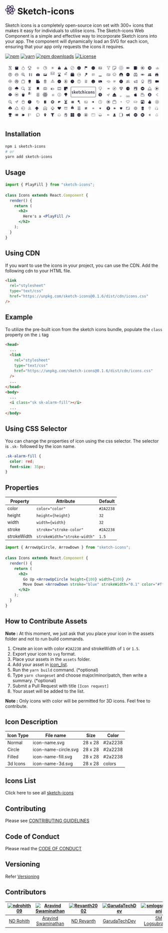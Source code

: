 # <img src="./assets/sketch-icons.svg" width="32" alt="React Icons"> Sketch-icons

Sketch icons is a completely open-source icon set with 300+ icons that makes it easy for individuals to utilise icons. The Sketch-icons Web Component is a simple and effective way to incorporate Sketch icons into your app. The component will dynamically load an SVG for each icon, ensuring that your app only requests the icons it requires.

[![npm](https://img.shields.io/static/v1?label=npm&message=6.14.16&color=red)](https://www.npmjs.com/package/sketch-icons)
[![yarn](https://img.shields.io/static/v1?label=yarn&message=1.22.17&color=blue)](https://www.npmjs.com/package/sketch-icons)
[![npm downloads](https://img.shields.io/npm/dm/sketch-icons.svg?style=flat-square&color=purple)](https://www.npmjs.com/package/sketch-icons)
<a href="https://github.com/tabler/tabler-icons/blob/master/LICENSE"><img src="https://img.shields.io/npm/l/@tabler/icons.svg" alt="License"></a>

![sketch-icons](./sketch-icons.svg)

## Installation

```bash
npm i sketch-icons
# or
yarn add sketch-icons
```

## Usage

```jsx
import { PlayFill } from "sketch-icons";

class Icons extends React.Component {
  render() {
    return (
      <h2>
        Here's a <PlayFill />
      </h2>
    );
  }
}
```

## Using CDN

If you want to use the icons in your project, you can use the CDN. Add the following cdn to your HTML file.

```html
<link
  rel="stylesheet"
  type="text/css"
  href="https://unpkg.com/sketch-icons@0.1.6/dist/cdn/icons.css"
/>
```

## Example

To utilize the pre-built icon from the sketch icons bundle, populate the `class` property on the `i` tag

```html
<head>
  ...
  <link
    rel="stylesheet"
    type="text/css"
    href="https://unpkg.com/sketch-icons@0.1.6/dist/cdn/icons.css"
  />
  ...
</head>
<body>
  ...
  <i class="sk sk-alarm-fill"></i>
  ...
</body>
```

## Using CSS Selector

You can change the properties of icon using the css selector. The selector is `.sk-` followed by the icon name.

```css
.sk-alarm-fill {
  color: red;
  font-size: 35px;
}
```

## Properties

| Property    | Attribute                    | Default   |
| ----------- | ---------------------------- | --------- |
| color       | `color="color"`              | `#2A2238` |
| height      | `height={height}`            | `32`      |
| width       | `width={width}`              | `32`      |
| stroke      | `stroke="stroke-color"`      | `#2A2238` |
| strokeWidth | `strokeWidth="stroke-width"` | `1.5`     |

```jsx
import { ArrowUpCircle, ArrowDown } from "sketch-icons";

class Icons extends React.Component {
  render() {
    return (
      <h2>
        Go Up <ArrowUpCircle height={100} width={100} />
        Move Down <ArrowDown stroke="blue" strokeWidth="0.1" color="#ffffff" />
      </h2>
    );
  }
}
```

## How to Contribute Assets

**Note :** At this moment, we just ask that you place your icon in the assets folder and not to run build commands.

1. Create an icon with color `#2A2238` and strokeWidth of `1` or `1.5`.
1. Export your icon to `svg` format.
1. Place your assets in the `assets` folder.
1. Add your asset in [icon_list](icon_list.md).
1. Run the `yarn build` command. (\*optional)
1. Type `yarn changeset` and choose major/minor/patch, then write a summary. (\*optional)
1. Submit a Pull Request with title `[Icon request]`
1. Your asset will be added to the list.

**Note :** Only icons with color will be permitted for 3D icons. Feel free to contribute.

## Icon Description

| Icon Type | File name            | Size    | Color   |
| --------- | -------------------- | ------- | ------- |
| Normal    | icon-name.svg        | 28 x 28 | #2a2238 |
| Circle    | icon-name-circle.svg | 28 x 28 | #2a2238 |
| Filled    | icon-name-fill.svg   | 28 x 28 | #2a2238 |
| 3d Icons  | icon-name-3d.svg     | 28 x 28 | colors  |

## Icons List

Click here to see all [sketch-icons](./icon_list.md)

## Contributing

Please see [CONTRIBUTING GUIDELINES](CONTRIBUTING.md)

## Code of Conduct

Please read the [CODE OF CONDUCT](CODE_OF_CONDUCT.md)

## Versioning

Refer [Versioning](VERSIONING.md)

## Contributors

| [<img alt="ndrohith09" src="https://avatars.githubusercontent.com/u/73429989?v=4&s=117 width=117 ">](https://github.com/ndrohith09) | [<img alt="Aravind Swaminathan" src="https://avatars.githubusercontent.com/u/71716685?v=4&s=117 width=117">](https://github.com/Aravind2203) | [<img alt="Revanth2002" src="https://avatars.githubusercontent.com/u/68279005?v=4&s=117 width=117">](https://github.com/Revanth2002) | [<img alt="GarudaTechDev" src="https://avatars2.githubusercontent.com/u/81281735?v=4&s=117 width=117">](https://github.com/GarudaTechDev) | [<img alt="smlogsubramani" src="https://avatars0.githubusercontent.com/u/74098979?v=4&s=117 width=117">](https://github.com/smlogsubramani) | [<img alt="Tr0612" src="https://avatars3.githubusercontent.com/u/45840572?v=4&s=117 width=117">](https://github.com/Tr0612) | [<img alt="Rams01010010" src="https://avatars2.githubusercontent.com/u/74339634?v=4&s=117 width=117">](https://github.com/Rams01010010) |
| :---------------------------------------------------------------------------------------------------------------------------------: | :------------------------------------------------------------------------------------------------------------------------------------------: | :----------------------------------------------------------------------------------------------------------------------------------: | :---------------------------------------------------------------------------------------------------------------------------------------: | :-----------------------------------------------------------------------------------------------------------------------------------------: | :-------------------------------------------------------------------------------------------------------------------------: | :-------------------------------------------------------------------------------------------------------------------------------------: |
|                                             [ND Rohith](https://github.com/ndrohith09)                                              |                                            [Aravind Swaminathan](https://github.com/Aravind2203)                                             |                                             [ND Revanth](https://github.com/Revanth2002)                                             |                                             [GarudaTechDev](https://github.com/GarudaTechDev)                                             |                                            [SM Logsubramani](https://github.com/smlogsubramani)                                             |                                          [Thanushraam](https://github.com/Tr0612)                                           |                                            [RAM SOLAIAPPAN](https://github.com/Rams01010010)                                            |
